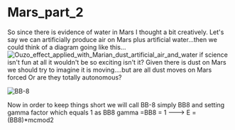 # Mars_part_2
So since there is evidence of water in Mars I thought a bit creatively. Let's say we can artificially produce air on Mars plus artificial water...then we could think of a diagram going like this...
![Ouzo_effect_applied_with_Marian_dust_artificial_air_and_water](https://github.com/user-attachments/assets/2846a01c-2e4c-4b91-b37d-46065f7e78da) 
if science isn't fun at all it wouldn't be so exciting isn't it?
Given there is dust on Mars we should try to imagine it is moving....but are all dust moves on Mars forced Or are they totally autonomous? 

![BB-8](https://github.com/user-attachments/assets/e56b987d-cf54-41b2-a0ea-e4519fd84c2a)

Now in order to keep things short we will call BB-8 simply BB8 and setting gamma factor which equals 1 as BB8 gamma =BB8 = 1 ---> E = (BB8)*mcmod2  


